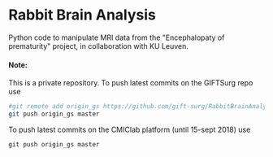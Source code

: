 # Rabbit Brain Analysis

Python code to manipulate MRI data from the "Encephalopaty of prematurity" project, in collaboration with KU Leuven.



#### Note:

This is a private repository.
To push latest commits on the GIFTSurg repo use 
```bash
#git remote add origin_gs https://github.com/gift-surg/RabbitBrainAnalysis.git
git push origin_gs master
```

To push latest commits on the CMIClab platform (until 15-sept 2018) use
```
git push origin_gs master
```

